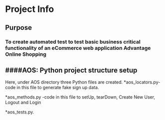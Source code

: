 # Project Info
## Purpose
### To create automated test to test basic business critical functionality of an eCommerce web application Advantage Online Shopping 
####AOS: Python project structure setup
--------------------------------------------
Here, under AOS directory three Python files are created.
*aos_locators.py-code in this file to generate fake sign up data.

*aos_methods.py -code in this file to setUp, tearDown, Create New User, Logout and Login 

*aos_tests.py.

